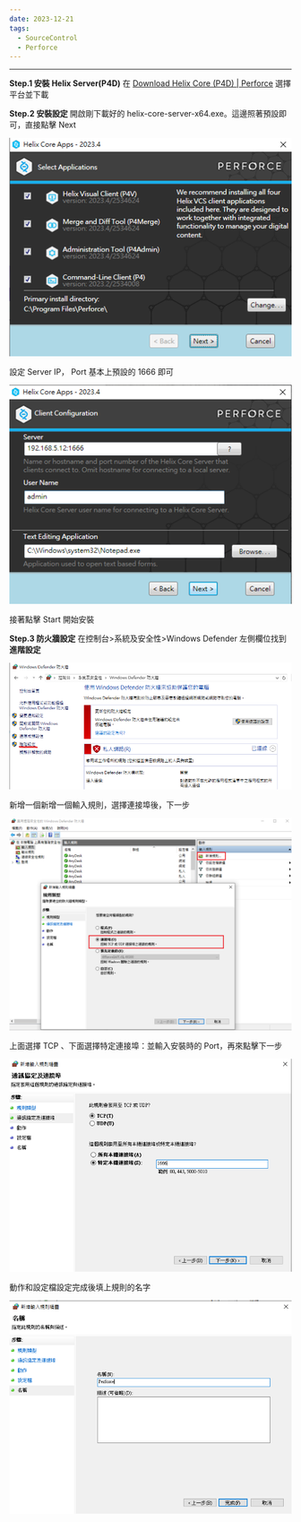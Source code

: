 ```yaml
---
date: 2023-12-21
tags:
  - SourceControl
  - Perforce
---
```

---
**Step.1 安裝 Helix Server(P4D)**
在 [Download Helix Core (P4D) | Perforce](https://www.perforce.com/downloads/helix-core-p4d) 選擇平台並下載

**Step.2 安裝設定**
開啟剛下載好的 helix-core-server-x64.exe。這邊照著預設即可，直接點擊 Next

![2023-12-21 180926](https://raw.githubusercontent.com/agin0634/DuriShen_DevNote/main/Archives/Images/2023-12-21%20180926.png)

設定 Server IP， Port 基本上預設的 1666 即可

![2023-12-21 181241](https://raw.githubusercontent.com/agin0634/DuriShen_DevNote/main/Archives/Images/2023-12-21%20181241.png)

接著點擊 Start 開始安裝

**Step.3 防火牆設定**
在控制台>系統及安全性>Windows Defender 左側欄位找到**進階設定**

![2023-12-21 182528](https://raw.githubusercontent.com/agin0634/DuriShen_DevNote/main/Archives/Images/2023-12-21%20182528.png)

新增一個新增一個輸入規則，選擇連接埠後，下一步

![2023-12-21 195558](https://raw.githubusercontent.com/agin0634/DuriShen_DevNote/main/Archives/Images/2023-12-21%20195558.png)

上面選擇 TCP 、下面選擇特定連接埠：並輸入安裝時的 Port，再來點擊下一步

![2023-12-21 184629](https://raw.githubusercontent.com/agin0634/DuriShen_DevNote/main/Archives/Images/2023-12-21%20184629.png)

動作和設定檔設定完成後填上規則的名字

![2023-12-21 185601](https://raw.githubusercontent.com/agin0634/DuriShen_DevNote/main/Archives/Images/2023-12-21%20185601.png)